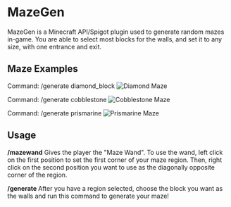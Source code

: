 # MazeGen

MazeGen is a Minecraft API/Spigot plugin used to generate random mazes in-game. You are able to select most blocks for the walls, and set it to any size, with one entrance and exit.

## Maze Examples

Command: /generate diamond_block
![Diamond Maze](https://i.imgur.com/nwx566V.png)

Command: /generate cobblestone
![Cobblestone Maze](https://i.imgur.com/T98M4Mk.png)

Command: /generate prismarine
![Prismarine Maze](https://i.imgur.com/7SeZDEC.png)

## Usage
**/mazewand** Gives the player the "Maze Wand".
To use the wand, left click on the first position to set the first corner of your maze region.
Then, right click on the second position you want to use as the diagonally opposite corner of the region.

**/generate <blockName>** After you have a region selected, choose the block you want as the walls and run this command to generate your maze!